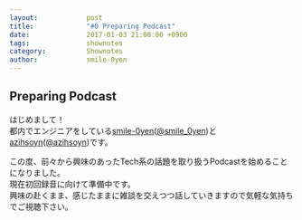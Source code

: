 ```yaml
---
layout:            post
title:             "#0 Preparing Podcast"
date:              2017-01-03 21:00:00 +0900
tags:              shownotes
category:          Shownotes
author:            smile-0yen
---
```


## Preparing Podcast
はじめまして！  
都内でエンジニアをしている[smile-0yen](https://github.com/smile-0yen)([@smile_0yen](https://twitter.com/smile_0yen))と[azihsoyn](https://github.com/azihsoyn)([@azihsoyn](https://twitter.com/azihsoyn))です。  

この度、前々から興味のあったTech系の話題を取り扱うPodcastを始めることになりました。  
現在初回録音に向けて準備中です。  
興味の赴くまま、感じたままに雑談を交えつつ話していきますので気軽な気持ちでご視聴下さい。
